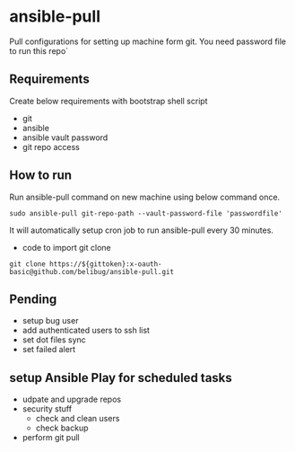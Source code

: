 # ansible-pull

Pull configurations for setting up machine form git. You need password file to run this repo`

## Requirements

Create below requirements with bootstrap shell script

- git
- ansible
- ansible vault password
- git repo access

## How to run

Run ansible-pull command on new machine using below command once.

```
sudo ansible-pull git-repo-path --vault-password-file 'passwordfile'
```

It will automatically setup cron job to run ansible-pull every 30 minutes.

- code to import git clone

```
git clone https://${gittoken}:x-oauth-basic@github.com/belibug/ansible-pull.git
```

## Pending

- setup bug user
- add authenticated users to ssh list
- set dot files sync
- set failed alert

## setup Ansible Play for scheduled tasks

- udpate and upgrade repos
- security stuff
	- check and clean users
	- check backup
- perform git pull
